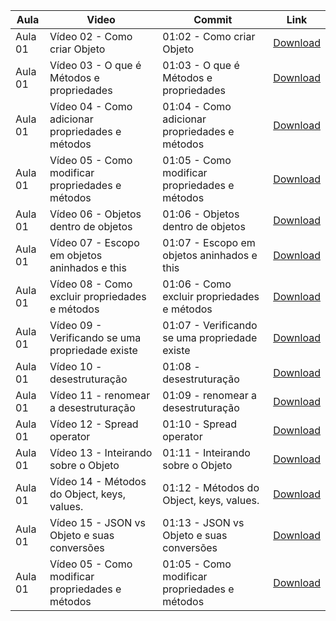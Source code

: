 Aula | Video | Commit | Link
------ | ------ | ------ | ------
Aula 01 | Vídeo 02 - Como criar Objeto | 01:02 - Como criar Objeto | [Download](https://github.com/treinaweb/treinaweb-direto-ao-ponto-javascript-objetos-fundamentos/archive/d8f5ce3681f92f3526b5e0b594b26b7ec110affa.zip)
Aula 01 | Vídeo 03 - O que é Métodos e propriedades | 01:03 - O que é Métodos e propriedades | [Download](https://github.com/treinaweb/treinaweb-direto-ao-ponto-javascript-objetos-fundamentos/archive/f8e35d2576ec8d9d16fffa14eff4d4d889baa6ac.zip)
Aula 01 | Vídeo 04 - Como adicionar propriedades e métodos | 01:04 - Como adicionar propriedades e métodos | [Download](https://github.com/treinaweb/treinaweb-direto-ao-ponto-javascript-objetos-fundamentos/archive/0b4a78cb710dd1c126464b7f7a80547f58b08b5c.zip)
Aula 01 | Vídeo 05 - Como modificar propriedades e métodos | 01:05 - Como modificar propriedades e métodos | [Download](https://github.com/treinaweb/treinaweb-direto-ao-ponto-javascript-objetos-fundamentos/archive/355076e48cd41c8b68254bc2ba594d262532d203.zip)
Aula 01 | Vídeo 06 - Objetos dentro de objetos | 01:06 - Objetos dentro de objetos | [Download](https://github.com/treinaweb/treinaweb-direto-ao-ponto-javascript-objetos-fundamentos/archive/c36ae1974f1d1534df8302d5fa38bd90ebb72b08.zip)
Aula 01 | Vídeo 07 - Escopo em objetos aninhados e this | 01:07 - Escopo em objetos aninhados e this | [Download](https://github.com/treinaweb/treinaweb-direto-ao-ponto-javascript-objetos-fundamentos/archive/b58106479ddfba57f57b05d243f286b3376c1b68.zip)
Aula 01 | Vídeo 08 -  Como excluir propriedades e métodos | 01:06 -  Como excluir propriedades e métodos | [Download](https://github.com/treinaweb/treinaweb-direto-ao-ponto-javascript-objetos-fundamentos/archive/3be6f9bdb1c4fb2af5a6358fa0bfde5241bcd436.zip)
Aula 01 | Vídeo 09 - Verificando se uma propriedade existe | 01:07 - Verificando se uma propriedade existe | [Download](https://github.com/treinaweb/treinaweb-direto-ao-ponto-javascript-objetos-fundamentos/archive/0377c3f86a4c478aef5693b6f902d58c67ad3970.zip)
Aula 01 | Vídeo 10 - desestruturação | 01:08 - desestruturação | [Download](https://github.com/treinaweb/treinaweb-direto-ao-ponto-javascript-objetos-fundamentos/archive/6d3a0856f09f9df2e0c65b4141e5264dd70761f2.zip)
Aula 01 | Vídeo 11 - renomear a desestruturação | 01:09 - renomear a desestruturação | [Download](https://github.com/treinaweb/treinaweb-direto-ao-ponto-javascript-objetos-fundamentos/archive/974589f289ba44b838abf503cf2e6d631040fcc6.zip)
Aula 01 | Vídeo 12 - Spread operator | 01:10 - Spread operator | [Download](https://github.com/treinaweb/treinaweb-direto-ao-ponto-javascript-objetos-fundamentos/archive/ae81fe5cc59e8eeb06125b86f2b6c01cfd425652.zip)
Aula 01 | Vídeo 13 - Inteirando sobre o Objeto | 01:11 - Inteirando sobre o Objeto | [Download](https://github.com/treinaweb/treinaweb-direto-ao-ponto-javascript-objetos-fundamentos/archive/5046a461f7bd108eaa4cf8564864f49d6c318fec.zip)
Aula 01 | Vídeo 14 - Métodos do Object, keys, values. | 01:12 - Métodos do Object, keys, values. | [Download](https://github.com/treinaweb/treinaweb-direto-ao-ponto-javascript-objetos-fundamentos/archive/afb4ffa5c2cf1613d9a0c293dd635c0d3a1c06da.zip)
Aula 01 | Vídeo 15 - JSON vs Objeto e suas conversões | 01:13 - JSON vs Objeto e suas conversões | [Download](https://github.com/treinaweb/treinaweb-direto-ao-ponto-javascript-objetos-fundamentos/archive/03fed50b77d9ebb2c2486836a63c47c2b2a9a344.zip)
Aula 01 | Vídeo 05 - Como modificar propriedades e métodos | 01:05 - Como modificar propriedades e métodos | [Download](https://github.com/treinaweb/treinaweb-direto-ao-ponto-javascript-objetos-fundamentos/archive/3a9cb5f2583ea920d8cac06079696c66a612cc28.zip)

